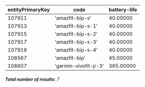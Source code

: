 | entityPrimaryKey | code                  | battery-life |
| ---------------- | --------------------- | ------------ |
| 107911           | 'amazfit-bip-s'       | 40.00000     |
| 107913           | 'amazfit-bip-s-1'     | 40.00000     |
| 107915           | 'amazfit-bip-s-2'     | 40.00000     |
| 107917           | 'amazfit-bip-s-3'     | 40.00000     |
| 107919           | 'amazfit-bip-s-4'     | 40.00000     |
| 108567           | 'amazfit-bip'         | 45.00000     |
| 108607           | 'garmin-vivofit-jr-3' | 365.00000    |

###### **Total number of results:** 7